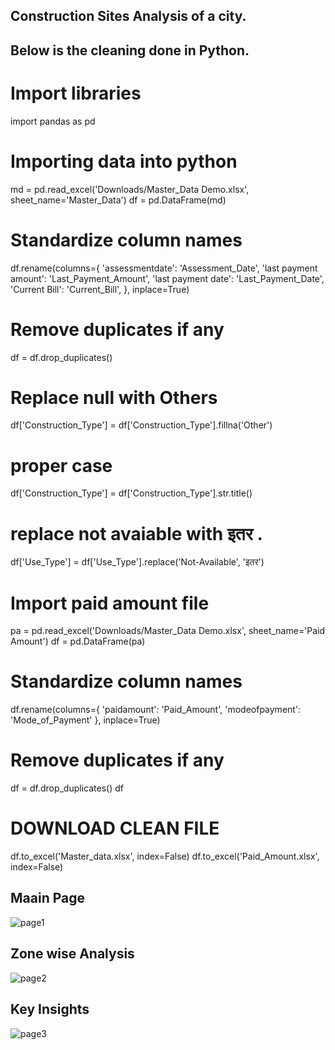 ## Construction Sites Analysis of a city.

## Below is the cleaning done in Python.


# Import libraries
import pandas as pd

# Importing data into python
md = pd.read_excel('Downloads/Master_Data Demo.xlsx', sheet_name='Master_Data')
df = pd.DataFrame(md)
# Standardize column names 
df.rename(columns={
 'assessmentdate': 'Assessment_Date',
 'last payment amount': 'Last_Payment_Amount',
 'last payment date': 'Last_Payment_Date',
 'Current Bill': 'Current_Bill',
}, inplace=True)

# Remove duplicates if any
df = df.drop_duplicates()

# Replace null with Others
df['Construction_Type'] = df['Construction_Type'].fillna('Other')
# proper case 
df['Construction_Type'] = df['Construction_Type'].str.title()
# replace not avaiable with इतर .
df['Use_Type'] = df['Use_Type'].replace('Not-Available', 'इतर')

# Import paid amount file
pa = pd.read_excel('Downloads/Master_Data Demo.xlsx', sheet_name='Paid Amount')
df = pd.DataFrame(pa)

# Standardize column names
df.rename(columns={
 'paidamount': 'Paid_Amount',
 'modeofpayment': 'Mode_of_Payment'
}, inplace=True)

# Remove duplicates if any
df = df.drop_duplicates()
df

# DOWNLOAD CLEAN FILE
df.to_excel('Master_data.xlsx', index=False)
df.to_excel('Paid_Amount.xlsx', index=False)


## Maain Page 
![page1](https://github.com/user-attachments/assets/0e8d7a44-7ab4-4c72-8ae4-26d2386264c4)

## Zone wise Analysis
![page2](https://github.com/user-attachments/assets/1926a6ee-1379-44d3-970a-68f539c7156b)

## Key Insights 
![page3](https://github.com/user-attachments/assets/2ee181ce-3732-4e35-9842-d4654c8e185c)

